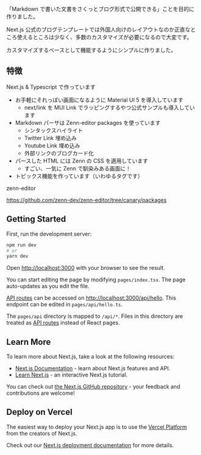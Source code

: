 「Markdown で書いた文書をさくっとブログ形式で公開できる」ことを目的に作りました。

Next.js 公式のブログテンプレートでは外国人向けのレイアウトなのか正直なところ使えるところは少なく、多数のカスタマイズが必要になるので大変です。

カスタマイズするベースとして機能するようにシンプルに作りました。

## 特徴

Next.js & Typescript で作っています

- お手軽にそれっぽい画面になるように Material UI 5 を導入しています
  - next/link を MUI Link でラッピングするやつ公式サンプルも導入しています
- Markdown パーサは Zenn-editor packages を使っています
  - シンタックスハイライト
  - Twitter Link 埋め込み
  - Youtube Link 埋め込み
  - 外部リンクのブログカード化
- パースした HTML には Zenn の CSS を適用しています
  - すごい、一気に Zenn で馴染みある画面に！
- トピックス機能を作っています（いわゆるタグです）

zenn-editor

https://github.com/zenn-dev/zenn-editor/tree/canary/packages

## Getting Started

First, run the development server:

```bash
npm run dev
# or
yarn dev
```

Open [http://localhost:3000](http://localhost:3000) with your browser to see the result.

You can start editing the page by modifying `pages/index.tsx`. The page auto-updates as you edit the file.

[API routes](https://nextjs.org/docs/api-routes/introduction) can be accessed on [http://localhost:3000/api/hello](http://localhost:3000/api/hello). This endpoint can be edited in `pages/api/hello.ts`.

The `pages/api` directory is mapped to `/api/*`. Files in this directory are treated as [API routes](https://nextjs.org/docs/api-routes/introduction) instead of React pages.

## Learn More

To learn more about Next.js, take a look at the following resources:

- [Next.js Documentation](https://nextjs.org/docs) - learn about Next.js features and API.
- [Learn Next.js](https://nextjs.org/learn) - an interactive Next.js tutorial.

You can check out [the Next.js GitHub repository](https://github.com/vercel/next.js/) - your feedback and contributions are welcome!

## Deploy on Vercel

The easiest way to deploy your Next.js app is to use the [Vercel Platform](https://vercel.com/new?utm_medium=default-template&filter=next.js&utm_source=create-next-app&utm_campaign=create-next-app-readme) from the creators of Next.js.

Check out our [Next.js deployment documentation](https://nextjs.org/docs/deployment) for more details.
